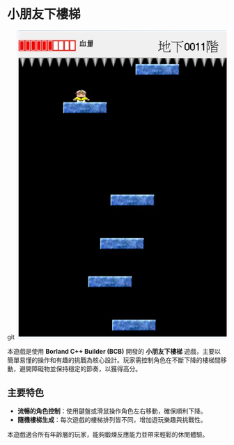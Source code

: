 # 小朋友下樓梯
git
![小朋友下樓梯圖]( NS-SHAFT.jpg "小朋友下樓梯圖")

本遊戲是使用 **Borland C++ Builder (BCB)** 開發的 **小朋友下樓梯** 遊戲，主要以簡單易懂的操作和有趣的挑戰為核心設計。玩家需控制角色在不斷下降的樓梯間移動，避開障礙物並保持穩定的節奏，以獲得高分。

## 主要特色

- **流暢的角色控制**：使用鍵盤或滑鼠操作角色左右移動，確保順利下降。
- **隨機樓梯生成**：每次遊戲的樓梯排列皆不同，增加遊玩樂趣與挑戰性。

本遊戲適合所有年齡層的玩家，能夠鍛煉反應能力並帶來輕鬆的休閒體驗。